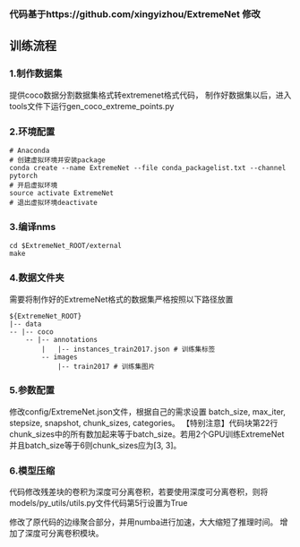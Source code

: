 ### 代码基于https://github.com/xingyizhou/ExtremeNet 修改 
## 训练流程
### 1.制作数据集
提供coco数据分割数据集格式转extremenet格式代码，
制作好数据集以后，进入tools文件下运行gen_coco_extreme_points.py
### 2.环境配置
```
# Anaconda
# 创建虚拟环境并安装package
conda create --name ExtremeNet --file conda_packagelist.txt --channel pytorch
# 开启虚拟环境
source activate ExtremeNet
# 退出虚拟环境deactivate
```  
### 3.编译nms
```
cd $ExtremeNet_ROOT/external
make
```
### 4.数据文件夹
需要将制作好的ExtremeNet格式的数据集严格按照以下路径放置
```
${ExtremeNet_ROOT}
|-- data
-- |-- coco
    -- |-- annotations
        |   |-- instances_train2017.json # 训练集标签
        -- images
            |-- train2017 # 训练集图片
```
### 5.参数配置
修改config/ExtremeNet.json文件，根据自己的需求设置 batch_size, max_iter, stepsize, snapshot, chunk_sizes, categories。
【特别注意】代码块第22行chunk_sizes中的所有数加起来等于batch_size。若用2个GPU训练ExtremeNet并且batch_size等于6则chunk_sizes应为[3, 3]。

### 6.模型压缩
代码修改残差块的卷积为深度可分离卷积，若要使用深度可分离卷积，则将models/py_utils/utils.py文件代码第5行设置为True

修改了原代码的边缘聚合部分，并用numba进行加速，大大缩短了推理时间。
增加了深度可分离卷积模块。
